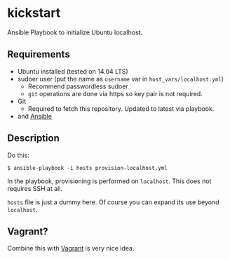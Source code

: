# kickstart

Ansible Playbook to initialize Ubuntu localhost.

## Requirements

* Ubuntu installed (tested on 14.04 LTS)
* sudoer user (put the name as `username` var in `host_vars/localhost.yml`)
    * Recommend passwordless sudoer
    * `git` operations are done via https so key pair is not required.
* Git
    * Required to fetch this repository. Updated to latest via playbook.
* and [Ansible](http://docs.ansible.com/ansible/intro_installation.html)

## Description

Do this:

```shell
$ ansible-playbook -i hosts provision-localhost.yml
```

In the playbook, provisioning is performed on `localhost`. This does not requires SSH at all.

`hosts` file is just a dummy here. Of course you can expand its use beyond `localhost`.

## Vagrant?

Combine this with [Vagrant](https://www.vagrantup.com/) is very nice idea.
